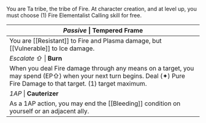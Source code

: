 You are Ta tribe, the tribe of Fire. At character creation, and at level up, you must choose (1) Fire Elementalist Calling skill for free.

| *Passive* \| **Tempered Frame**                                                                                                                                        |
| ---------------------------------------------------------------------------------------------------------------------------------------------------------------------- |
| You are [[Resistant]] to Fire and Plasma damage, but [[Vulnerable]] to Ice damage.                                                                                     |
| *Escalate ⇧* \| **Burn**                                                                                                                                               |
| When you deal Fire damage through any means on a target, you may spend (EP⇧) when your next turn begins. Deal (✦) Pure Fire Damage to that target. (1) target maximum. |
| *1AP* \| **Cauterizer**                                                                                                                                                |
| As a 1AP action, you may end the [[Bleeding]] condition on yourself or an adjacent ally.                                                                               |
